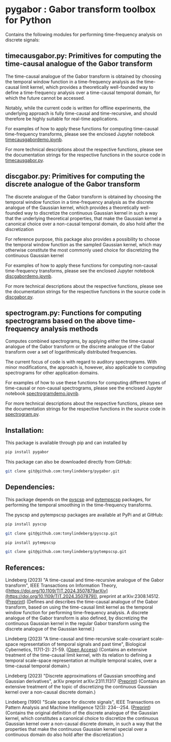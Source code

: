 # pygabor : Gabor transform toolbox for Python

Contains the following modules for performing time-frequency analysis on discrete signals:

## timecausgabor.py: Primitives for computing the time-causal analogue of the Gabor transform

The time-causal analogue of the Gabor transform is obtained by choosing the temporal window function in a time-frequency analysis as the time-causal limit kernel, which provides a theoretically well-founded way to define a time-frequency analysis over a time-causal temporal domain, for which the future cannot be accessed.

Notably, while the current code is written for offline experiments, the underlying approach is fully time-causal and time-recursive, and should therefore be highly suitable for real-time applications.

For examples of how to apply these functions for computing time-causal time-frequency transforms, please see the enclosed Jupyter notebook 
[timecausgabordemo.ipynb](https://github.com/tonylindeberg/pygabor/blob/main/timecausgabordemo.ipynb).

For more technical descriptions about the respective functions, please see
the documentation strings for the respective functions in the source code
in [timecausgabor.py](https://github.com/tonylindeberg/pygabor/blob/main/pygabor/timecausgabor.py).



## discgabor.py: Primitives for computing the discrete analogue of the Gabor transform

The discrete analogue of the Gabor transform is obtained by choosing the temporal window function in a time-frequency analysis as the discrete analogue of the Gaussian kernel, which provides a theoretically well-founded way to discretize the continuous Gaussian kernel in such a way that the underlying theoretical properties, that make the Gaussian kernel a canonical choice over a non-causal temporal domain, do also hold after the discretization

For reference purpose, this package also provides a possibility to choose the temporal window function as the sampled Gaussian kernel, which may otherwise constitute the most commonly used choice for discretizing the continuous Gaussian kernel

For examples of how to apply these functions for computing non-causal time-frequency transforms, please see the enclosed Jupyter notebook 
[discgabordemo.ipynb](https://github.com/tonylindeberg/pygabor/blob/main/discgabordemo.ipynb).

For more technical descriptions about the respective functions, please see
the documentation strings for the respective functions in the source code
in [discgabor.py](https://github.com/tonylindeberg/pygabor/blob/main/pygabor/discgabor.py).


## spectrogram.py: Functions for computing spectrograms based on the above time-frequency analysis methods

Computes combined spectrograms, by applying either the time-causal analogue of the Gabor transform or the discrete analogue of the Gabor transform over a set of logarithmically distributed frequencies.

The current focus of code is with regard to auditory spectrograms. With minor modifications, the approach is, however, also applicable to computing spectrograms for other application domains.

For examples of how to use these functions for computing different types of time-causal or non-causal spectrograms, please see the enclosed Jupyter notebook 
[spectrogramdemo.ipynb](https://github.com/tonylindeberg/pygabor/blob/main/spectrogramdemo.ipynb).

For more technical descriptions about the respective functions, please see
the documentation strings for the respective functions in the source code
in [spectrogram.py](https://github.com/tonylindeberg/pygabor/blob/main/pygabor/spectrogram.py).


## Installation:

This package is available 
through pip and can installed by

```bash
pip install pygabor
```

This package can also be downloaded directly from GitHub:

```bash
git clone git@github.com:tonylindeberg/pygabor.git
```


## Dependencies:

This package depends on the 
[pyscsp](https://github.com/tonylindeberg/pyscsp)
and 
[pytempscsp](https://github.com/tonylindeberg/pytempscsp)
packages, for performing the temporal smoothing in the time-frequency transforms. 

The pyscsp and pytempscsp packages are available at PyPi and at GitHub:

```bash
pip install pyscsp
```

```bash
git clone git@github.com:tonylindeberg/pyscsp.git
```

```bash
pip install pytempscsp
```

```bash
git clone git@github.com:tonylindeberg/pytempscsp.git
```

## References:

Lindeberg (2023) "A time-causal and time-recursive analogue of the
Gabor transform", IEEE Transactions on Information Theory,
([https://doi.org/10.1109/TIT.2024.3507879arXiv](https://doi.org/10.1109/TIT.2024.3507879)),
preprint at arXiv:2308.14512.
([Preprint](https://arxiv.org/abs/2308.14512))
(Defines and describes the time-causal analogue of the Gabor transform, based on using the time-causal limit kernel as the temporal window function for performing time-frequency analysis. A discrete analogue of the Gabor transform is also defined, by discretizing the continuous Gaussian kernel in the regular Gabor transform using the discrete analogue of the Gaussian kernel.)

Lindeberg (2023) "A time-causal and time-recursive scale-covariant scale-space representation of temporal signals and past time", Biological Cybernetics, 117(1-2): 21-59. 
([Open Access](http://dx.doi.org/10.1007/s00422-022-00953-6))
(Contains an extensive treatment of the time-causal limit kernel, with its relation to defining a temporal scale-space representation at multiple temporal scales, over a time-causal temporal domain.)

Lindeberg (2023) "Discrete approximations of Gaussian smoothing and Gaussian derivatives", arXiv preprint arXiv:2311.11317
([Preprint](https://arxiv.org/abs/2311.11317))
(Contains an extensive treatment of the topic of discretizing the continuous Gaussian kernel over a non-causal discrete domain.)

Lindeberg (1990) "Scale space for discrete signals", IEEE Transactions on Pattern Analysis and Machine Intelligence 12(3): 234--254.
([Preprint](http://kth.diva-portal.org/smash/record.jsf?pid=diva2%3A472968&dswid=6991))
(Contains the original definition of the discrete analogue of the Gaussian kernel, which constitutes a canonical choice to discretize the continuous Gaussian kernel over a non-causal discrete domain, in such a way that the properties that make the continuous Gaussian kernel special over a continuous domain do also hold after the discretization.)



